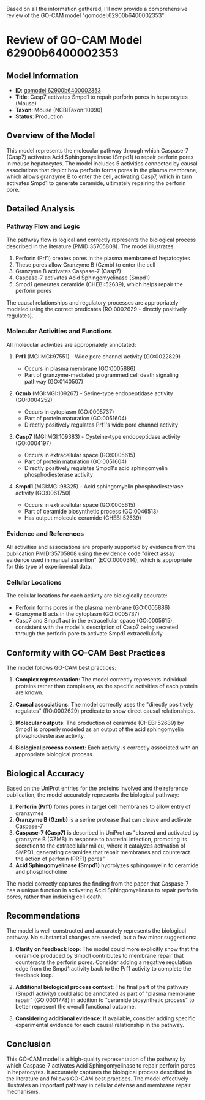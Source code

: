 Based on all the information gathered, I'll now provide a comprehensive review of the GO-CAM model "gomodel:62900b6400002353":

# Review of GO-CAM Model 62900b6400002353

## Model Information
- **ID**: [gomodel:62900b6400002353](https://bioregistry.io/go.model:62900b6400002353)
- **Title**: Casp7 activates Smpd1 to repair perforin pores in hepatocytes (Mouse)
- **Taxon**: Mouse (NCBITaxon:10090)
- **Status**: Production

## Overview of the Model

This model represents the molecular pathway through which Caspase-7 (Casp7) activates Acid Sphingomyelinase (Smpd1) to repair perforin pores in mouse hepatocytes. The model includes 5 activities connected by causal associations that depict how perforin forms pores in the plasma membrane, which allows granzyme B to enter the cell, activating Casp7, which in turn activates Smpd1 to generate ceramide, ultimately repairing the perforin pore.

## Detailed Analysis

### Pathway Flow and Logic

The pathway flow is logical and correctly represents the biological process described in the literature (PMID:35705808). The model illustrates:

1. Perforin (Prf1) creates pores in the plasma membrane of hepatocytes
2. These pores allow Granzyme B (Gzmb) to enter the cell 
3. Granzyme B activates Caspase-7 (Casp7)
4. Caspase-7 activates Acid Sphingomyelinase (Smpd1)
5. Smpd1 generates ceramide (CHEBI:52639), which helps repair the perforin pores

The causal relationships and regulatory processes are appropriately modeled using the correct predicates (RO:0002629 - directly positively regulates).

### Molecular Activities and Functions

All molecular activities are appropriately annotated:

1. **Prf1** (MGI:MGI:97551) - Wide pore channel activity (GO:0022829)
   - Occurs in plasma membrane (GO:0005886)
   - Part of granzyme-mediated programmed cell death signaling pathway (GO:0140507)

2. **Gzmb** (MGI:MGI:109267) - Serine-type endopeptidase activity (GO:0004252)
   - Occurs in cytoplasm (GO:0005737)
   - Part of protein maturation (GO:0051604)
   - Directly positively regulates Prf1's wide pore channel activity

3. **Casp7** (MGI:MGI:109383) - Cysteine-type endopeptidase activity (GO:0004197)
   - Occurs in extracellular space (GO:0005615)
   - Part of protein maturation (GO:0051604)
   - Directly positively regulates Smpd1's acid sphingomyelin phosphodiesterase activity

4. **Smpd1** (MGI:MGI:98325) - Acid sphingomyelin phosphodiesterase activity (GO:0061750)
   - Occurs in extracellular space (GO:0005615)
   - Part of ceramide biosynthetic process (GO:0046513)
   - Has output molecule ceramide (CHEBI:52639)

### Evidence and References

All activities and associations are properly supported by evidence from the publication PMID:35705808 using the evidence code "direct assay evidence used in manual assertion" (ECO:0000314), which is appropriate for this type of experimental data.

### Cellular Locations

The cellular locations for each activity are biologically accurate:
- Perforin forms pores in the plasma membrane (GO:0005886)
- Granzyme B acts in the cytoplasm (GO:0005737)
- Casp7 and Smpd1 act in the extracellular space (GO:0005615), consistent with the model's description of Casp7 being secreted through the perforin pore to activate Smpd1 extracellularly

## Conformity with GO-CAM Best Practices

The model follows GO-CAM best practices:

1. **Complex representation**: The model correctly represents individual proteins rather than complexes, as the specific activities of each protein are known.

2. **Causal associations**: The model correctly uses the "directly positively regulates" (RO:0002629) predicate to show direct causal relationships.

3. **Molecular outputs**: The production of ceramide (CHEBI:52639) by Smpd1 is properly modeled as an output of the acid sphingomyelin phosphodiesterase activity.

4. **Biological process context**: Each activity is correctly associated with an appropriate biological process.

## Biological Accuracy

Based on the UniProt entries for the proteins involved and the reference publication, the model accurately represents the biological pathway:

1. **Perforin (Prf1)** forms pores in target cell membranes to allow entry of granzymes
2. **Granzyme B (Gzmb)** is a serine protease that can cleave and activate Caspase-7
3. **Caspase-7 (Casp7)** is described in UniProt as "cleaved and activated by granzyme B (GZMB) in response to bacterial infection, promoting its secretion to the extracellular milieu, where it catalyzes activation of SMPD1, generating ceramides that repair membranes and counteract the action of perforin (PRF1) pores"
4. **Acid Sphingomyelinase (Smpd1)** hydrolyzes sphingomyelin to ceramide and phosphocholine

The model correctly captures the finding from the paper that Caspase-7 has a unique function in activating Acid Sphingomyelinase to repair perforin pores, rather than inducing cell death.

## Recommendations

The model is well-constructed and accurately represents the biological pathway. No substantial changes are needed, but a few minor suggestions:

1. **Clarity on feedback loop**: The model could more explicitly show that the ceramide produced by Smpd1 contributes to membrane repair that counteracts the perforin pores. Consider adding a negative regulation edge from the Smpd1 activity back to the Prf1 activity to complete the feedback loop.

2. **Additional biological process context**: The final part of the pathway (Smpd1 activity) could also be annotated as part of "plasma membrane repair" (GO:0001778) in addition to "ceramide biosynthetic process" to better represent the overall functional outcome.

3. **Considering additional evidence**: If available, consider adding specific experimental evidence for each causal relationship in the pathway.

## Conclusion

This GO-CAM model is a high-quality representation of the pathway by which Caspase-7 activates Acid Sphingomyelinase to repair perforin pores in hepatocytes. It accurately captures the biological process described in the literature and follows GO-CAM best practices. The model effectively illustrates an important pathway in cellular defense and membrane repair mechanisms.